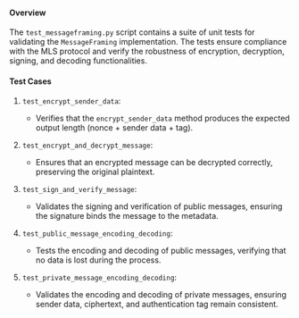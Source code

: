 #### Overview
The `test_messageframing.py` script contains a suite of unit tests for validating the `MessageFraming` implementation. The tests ensure compliance with the MLS protocol and verify the robustness of encryption, decryption, signing, and decoding functionalities.

#### Test Cases
1. `test_encrypt_sender_data`:
    - Verifies that the `encrypt_sender_data` method produces the expected output length (nonce + sender data + tag).

2. `test_encrypt_and_decrypt_message`:
    - Ensures that an encrypted message can be decrypted correctly, preserving the original plaintext.

3. `test_sign_and_verify_message`:
    - Validates the signing and verification of public messages, ensuring the signature binds the message to the metadata.

4. `test_public_message_encoding_decoding`:
    - Tests the encoding and decoding of public messages, verifying that no data is lost during the process.

5. `test_private_message_encoding_decoding`:
    - Validates the encoding and decoding of private messages, ensuring sender data, ciphertext, and authentication tag remain consistent.
